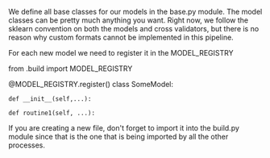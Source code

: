 We define all base classes for our models in the base.py module. The model classes can be pretty much anything you want. Right now, we follow the sklearn convention on both the models and cross validators, but there is no reason why custom formats cannot be implemented in this pipeline.

For each new model we need to register it in the MODEL_REGISTRY

from .build import MODEL_REGISTRY

@MODEL_REGISTRY.register()
class SomeModel: 

    def __init__(self,...): 

    def routine1(self, ...):
If you are creating a new file, don't forget to import it into the build.py module since that is the one that is being imported by all the other processes.